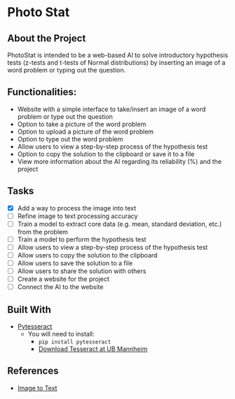 # Photo Stat 
## About the Project
PhotoStat is intended to be a web-based AI to solve introductory hypothesis tests (z-tests and t-tests of Normal distributions) by inserting an image of a word problem or typing out the question. 

## Functionalities:
- Website with a simple interface to take/insert an image of a word problem or type out the question
- Option to take a picture of the word problem
- Option to upload a picture of the word problem
- Option to type out the word problem
- Allow users to view a step-by-step process of the hypothesis test
- Option to copy the solution to the clipboard or save it to a file
- View more information about the AI regarding its reliability (%) and the project 


## Tasks
- [x] Add a way to process the image into text 
- [ ] Refine image to text processing accuracy 
- [ ] Train a model to extract core data (e.g. mean, standard deviation, etc.) from the problem
- [ ] Train a model to perform the hypothesis test
- [ ] Allow users to view a step-by-step process of the hypothesis test
- [ ] Allow users to copy the solution to the clipboard
- [ ] Allow users to save the solution to a file
- [ ] Allow users to share the solution with others
- [ ] Create a website for the project
- [ ] Connect the AI to the website 

## Built With 
- [Pytesseract](https://pypi.org/project/pytesseract/)
    - You will need to install: 
        -  ```pip install pytesseract```
        - [Download Tesseract at UB Mannheim](https://github.com/UB-Mannheim/tesseract/wiki)

## References 
- [Image to Text](https://www.youtube.com/watch?v=4DrCIVS5U3Y)